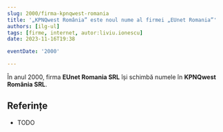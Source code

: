```yaml
---
slug: 2000/firma-kpnqwest-romania
title: '„KPNQwest România” este noul nume al firmei „EUnet Romania”'
authors: [ilg-ul]
tags: [firme, internet, autor:liviu.ionescu]
date: 2023-11-16T19:38

eventDate: '2000'

---
```


În anul 2000, firma **EUnet Romania SRL** își schimbă numele în
**KPNQwest România SRL**.

<!-- truncate -->

## Referințe

- TODO
